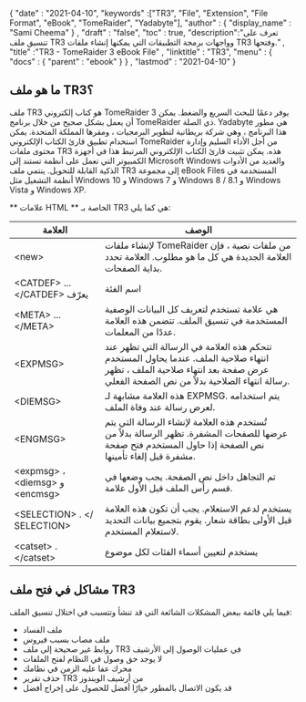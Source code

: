 {
  "date" : "2021-04-10",
  "keywords" :["TR3", "File", "Extension", "File Format", "eBook", "TomeRaider", "Yadabyte"],
  "author" : {
    "display_name" : "Sami Cheema"
} ,
  "draft" : "false",
  "toc" : true,
  "description":"تعرف على تنسيق ملف TR3 وواجهات برمجة التطبيقات التي يمكنها إنشاء ملفات TR3 وفتحها." ,
  "title" :"TR3 - TomeRaider 3 eBook File" ,
  "linktitle" : "TR3",
  "menu" : {
    "docs" : {
      "parent" : "ebook"
}
} ,
  "lastmod" : "2021-04-10"
}

## ما هو ملف TR3؟ ##

ملف TR3 هو كتاب إلكتروني TomeRaider 3 يوفر دعمًا للبحث السريع والضغط. يمكن أن يعمل بشكل صحيح من خلال برنامج TomeRaider ذي الصلة. Yadabyte هي مطور هذا البرنامج ، وهي شركة بريطانية لتطوير البرمجيات ، ومقرها المملكة المتحدة. يمكن استخدام تطبيق قارئ الكتاب الإلكتروني TomeRaider من أجل الأداء السليم وإدارة محتوى ملفات TR3 هذه. يمكن تثبيت قارئ الكتاب الإلكتروني المرتبط هذا في أجهزة الكمبيوتر التي تعمل على أنظمة تستند إلى Microsoft Windows والعديد من الأدوات الذكية القابلة للتحويل. ينتمي ملف TR3 إلى مجموعة eBook Files المستخدمة في أنظمة التشغيل مثل Windows 10 و Windows 7 و Windows 8 / 8.1 و Windows Vista و Windows XP.

** علامات HTML ** الخاصة بـ TR3 هي كما يلي:

| العلامة | الوصف |
---|---|
| \<new> | لإنشاء ملفات TomeRaider من ملفات نصية ، فإن العلامة الجديدة هي كل ما هو مطلوب.<new> العلامة تحدد بداية الصفحات. |
| \<CATDEF> ... \</CATDEF> يعرّف | اسم الفئة |
| \<META> ... \</META> | هي علامة تستخدم لتعريف كل البيانات الوصفية المستخدمة في تنسيق الملف. تتضمن هذه العلامة عددًا من المعلمات. |
| \<EXPMSG> | تتحكم هذه العلامة في الرسالة التي تظهر عند انتهاء صلاحية الملف. عندما يحاول المستخدم عرض صفحة بعد انتهاء صلاحية الملف ، تظهر رسالة انتهاء الصلاحية بدلاً من نص الصفحة الفعلي.
| \<DIEMSG> | هذه العلامة مشابهة لـ EXPMSG. يتم استخدامه لعرض رسالة عند وفاة الملف. |
| \<ENGMSG> | تُستخدم هذه العلامة لإنشاء الرسالة التي يتم عرضها للصفحات المشفرة. تظهر الرسالة بدلاً من نص الصفحة إذا حاول المستخدم فتح صفحة مشفرة قبل إلغاء تأمينها. |
| \<expmsg> ، \<diemsg> و \<encmsg> | تم التجاهل داخل نص الصفحة. يجب وضعها في قسم رأس الملف قبل الأول<new> علامة. |
| \<SELECTION> . \</ SELECTION> | يستخدم لدعم الاستعلام. يجب أن تكون هذه العلامة قبل الأولى<new> بطاقة شعار. يقوم بتجميع بيانات التحديد لاستعلام المستخدم. |
| \<catset> . \</catset> | يستخدم لتعيين أسماء الفئات لكل موضوع


## مشاكل في فتح ملف TR3 ##

فيما يلي قائمة ببعض المشكلات الشائعة التي قد تنشأ وتتسبب في اختلال تنسيق الملف:

* ملف الفساد
* ملف مصاب بسبب فيروس
* روابط غير صحيحة إلى ملف TR3 في عمليات الوصول إلى الأرشيف
* لا يوجد حق وصول في النظام لفتح الملفات
* محرك عفا عليه الزمن في نظامك
* حذف تقرير TR3 من أرشيف الويندوز
* قد يكون الاتصال بالمطور خيارًا أفضل للحصول على إخراج أفضل

